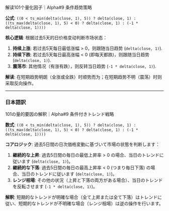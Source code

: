 解读101个量化因子｜Alpha#9 条件趋势策略

**公式**: `((0 < ts_min(delta(close, 1), 5)) ? delta(close, 1) : ((ts_max(delta(close, 1), 5) < 0) ? delta(close, 1) : (-1 * delta(close, 1))))`

**核心逻辑**: 根据过去5天的日价格变动判断市场状态：

1. **持续上涨**: 若过去5天每日最低涨幅 > 0，则跟随当日趋势 (`delta(close, 1)`).
2. **持续下跌**: 若过去5天每日最高涨幅 < 0 (即每天都跌)，则跟随当日趋势 (`delta(close, 1)`).
3. **震荡市**: 其他情况（有涨有跌），则反转当日趋势 (`-1 * delta(close, 1)`).

**解读**: 在短期趋势明朗（全涨或全跌）时顺势而为；在短期趋势不明（震荡）时则采取反向操作。

---

### 日本語訳

101の量的要因の解釈｜Alpha#9 条件付きトレンド戦略

**数式**: `((0 < ts_min(delta(close, 1), 5)) ? delta(close, 1) : ((ts_max(delta(close, 1), 5) < 0) ? delta(close, 1) : (-1 * delta(close, 1))))`

**コアロジック**: 過去5日間の日次価格変動に基づいて市場の状態を判断します：

1. **継続的な上昇**: 過去5日間の毎日の最低上昇率 > 0 の場合、当日のトレンドに従います (`delta(close, 1)`)。
2. **継続的な下落**: 過去5日間の毎日の最高上昇率 < 0 (つまり毎日下落) の場合、当日のトレンドに従います (`delta(close, 1)`)。
3. **レンジ相場**: その他の状況（上昇と下落の両方がある場合）、当日のトレンドを反転させます (`-1 * delta(close, 1)`)。

**解釈**: 短期的なトレンドが明確な場合（全て上昇または全て下落）はトレンドに従い、短期的なトレンドが不明確な場合（レンジ相場）は逆の操作を行います。
